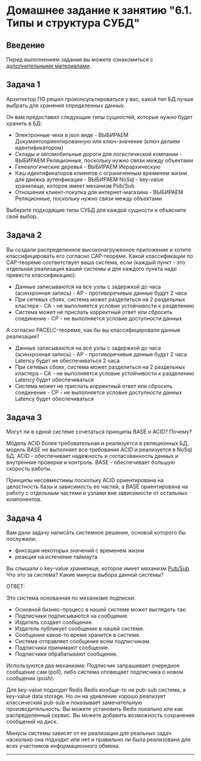 # Домашнее задание к занятию "6.1. Типы и структура СУБД"

## Введение

Перед выполнением задания вы можете ознакомиться с 
[дополнительными материалами](https://github.com/netology-code/virt-homeworks/tree/master/additional/README.md).

## Задача 1

Архитектор ПО решил проконсультироваться у вас, какой тип БД 
лучше выбрать для хранения определенных данных.

Он вам предоставил следующие типы сущностей, которые нужно будет хранить в БД:

- Электронные чеки в json виде - ВЫБИРАЕМ Документоориентированную или ключ-значение (ключ делаем идентификатором)
- Склады и автомобильные дороги для логистической компании - ВЫБИРАЕМ Реляционные, поскольку нужно связи между объектами
- Генеалогические деревья - ВЫБИРАЕМ Иерархическую
- Кэш идентификаторов клиентов с ограниченным временем жизни для движка аутенфикации - ВЫБИРАЕМ NoSql - key-value хранилище, которое имеет механизм Pub/Sub
- Отношения клиент-покупка для интернет-магазина - ВЫБИРАЕМ Реляционные, поскольку нужно связи между объектами 

Выберите подходящие типы СУБД для каждой сущности и объясните свой выбор.

## Задача 2

Вы создали распределенное высоконагруженное приложение и хотите классифицировать его согласно 
CAP-теореме. Какой классификации по CAP-теореме соответствует ваша система, если 
(каждый пункт - это отдельная реализация вашей системы и для каждого пункта надо привести классификацию):

- Данные записываются на все узлы с задержкой до часа (асинхронная запись) - AP - противоречивые данные будут 2 часа
- При сетевых сбоях, система может разделиться на 2 раздельных кластера - CA - не выполняется условие устойчивости к разделению
- Система может не прислать корректный ответ или сбросить соединение - CP - не выполняется условие доступности данных

А согласно PACELC-теореме, как бы вы классифицировали данные реализации?
- Данные записываются на все узлы с задержкой до часа (асинхронная запись) - AP - противоречивые данные будут 2 часа Latency будет не обеспечиваться 2 часа
- При сетевых сбоях, система может разделиться на 2 раздельных кластера - CA - не выполняется условие устойчивости к разделению Latency будет обеспечиваться
- Система может не прислать корректный ответ или сбросить соединение - CP - не выполняется условие доступности данных Latency будет обеспечиваться


## Задача 3

Могут ли в одной системе сочетаться принципы BASE и ACID? Почему?

Модель ACID более требовательная и реализуется в реляционных БД,
модель BASE не выполняет все требования ACID и реализуется в NoSql БД.
ACID - обеспечивает надежность и согласованность данных и внутренние проверки и контроль.
BASE - обеспечивает большую скорость работы.

Принципы несовместимы поскольку ACID ориентирована на целостность базы и зависимость ее частей, а 
BASE ориентирована на работу с отдельным частями и узлами вне зависимости от остальных компонентов.

## Задача 4

Вам дали задачу написать системное решение, основой которого бы послужили:

- фиксация некоторых значений с временем жизни
- реакция на истечение таймаута

Вы слышали о key-value хранилище, которое имеет механизм [Pub/Sub](https://habr.com/ru/post/278237/). 
Что это за система? Какие минусы выбора данной системы?

ОТВЕТ:

Это система основанная по механизме подписки:
- Основной бизнес-процесс в нашей системе может выглядеть так:
- Подписчики подписываются на сообщение.
- Издатель создает сообщение.
- Издатель публикует сообщение в нашей системе.
- Сообщение какое-то время хранится в системе.
- Система отправляет сообщение всем подписчикам.
- Подписчики принимают сообщение.
- Подписчики обрабатывают сообщение.

Используются два механизма: Подписчик запрашивает очередное сообщение сам (poll), либо система оповещает подписчика о новом сообщении (push).

Для key-value подходит Redis
Redis вообще-то не pub-sub система, а key-value data storage. Но он на удивление хорошо реализует классический pub-sub и 
показывает замечательную производительность.
Вы можете установить Redis локально или как распределенный сервис. Вы можете добавить возможность сохранения сообщений на диск.

Минусы системы зависят от ее реализации для реальных задач насколько она подходит или нет и правильно ли была реализована для всех 
участников информационного обмена.

---